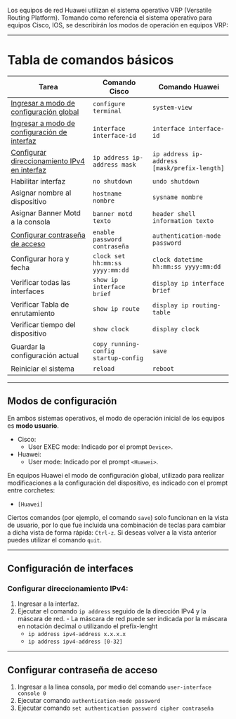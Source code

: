 Los equipos de red Huawei utilizan el sistema operativo VRP (Versatile Routing Platform).
Tomando como referencia el sistema operativo para equipos Cisco, IOS, se describirán los modos de operación en equipos VRP:

---
# Tabla de comandos básicos

| Tarea   | Comando Cisco | Comando Huawei      |
|----------|------|------------|
| [Ingresar a modo de configuración global](#modos-de-configuración)     | `configure terminal`   | `system-view`     |
| [Ingresar a modo de configuración de interfaz](#modos-de-configuración)    | `interface interface-id`  | `interface interface-id`  |
| [Configurar direccionamiento IPv4 en interfaz](#configurar-direccionamiento-ipv4)   | `ip address ip-address mask`   | `ip address ip-address [mask/prefix-length]`   |
| Habilitar interfaz | `no shutdown` | `undo shutdown`  |
| Asignar nombre al dispositivo | `hostname nombre` | `sysname nombre` |
| Asignar Banner Motd a la consola | `banner motd texto` | `header shell information texto`  |
| [Configurar contraseña de acceso](#configurar-contraseña-de-acceso) | `enable password contraseña` | `authentication-mode password`|
| Configurar hora y fecha | `clock set hh:mm:ss yyyy:mm:dd` | `clock datetime hh:mm:ss yyyy:mm:dd` |
| Verificar todas las interfaces | `show ip interface brief`  | `display ip interface brief`   |
| Verificar Tabla de enrutamiento | `show ip route` | `display ip routing-table`   |
| Verificar tiempo del dispositivo | `show clock` | `display clock`  |
| Guardar la configuración actual | `copy running-config startup-config` | `save`  |
| Reiniciar el sistema | `reload` | `reboot`  |

---
## Modos de configuración

En ambos sistemas operativos, el modo de operación inicial de los equipos es **modo usuario**.
  - Cisco:
    - User EXEC mode: Indicado por el prompt `Device>`.
  - Huawei:
    - User mode: Indicado por el prompt `<Huawei>`.

En equipos Huawei el modo de configuración global, utilizado para realizar modificaciones a la configuración del dispositivo, es indicado con el prompt entre corchetes:
- `[Huawei]`

Ciertos comandos (por ejemplo, el comando `save`) solo funcionan en la vista de usuario, por lo que fue incluida una combinación de teclas para cambiar a dicha vista de forma rápida: `Ctrl-z`.
Si deseas volver a la vista anterior puedes utilizar el comando `quit`.

---
## Configuración de interfaces

### Configurar direccionamiento IPv4:
  1. Ingresar a la interfaz.
  2. Ejecutar el comando `ip address` seguido de la dirección IPv4 y la máscara de red.
    - La máscara de red puede ser indicada por la máscara en notación decimal o utilizando el prefix-lenght
      - `ip address ipv4-address x.x.x.x`
      - `ip address ipv4-address [0-32]`

---
## Configurar contraseña de acceso
1. Ingresar a la línea consola, por medio del comando `user-interface console 0`
2. Ejecutar comando `authentication-mode password`
3. Ejecutar comando `set authentication password cipher contraseña`


